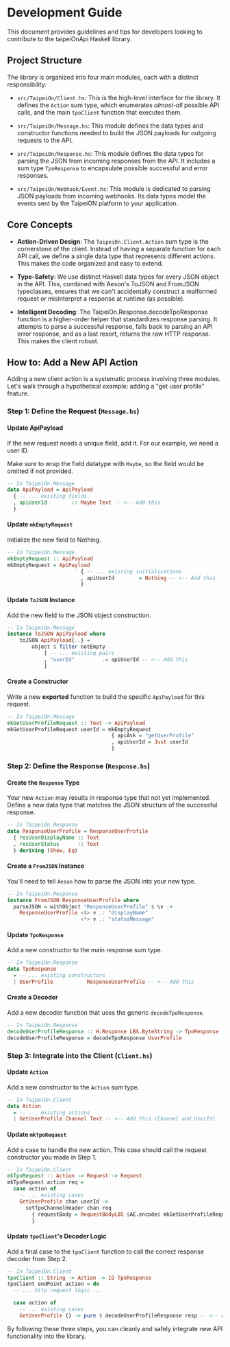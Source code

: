 # Development Guide
This document provides guidelines and tips for developers looking to contribute to the taipeiOnApi Haskell library.

## Project Structure

The library is organized into four main modules, each with a distinct responsibility:

* `src/TaipeiOn/Client.hs`: This is the high-level interface for the library. It defines the `Action` sum type, which enumerates *almost-all* possible API calls, and the main `tpoClient` function that executes them.

* `src/TaipeiOn/Message.hs`: This module defines the data types and constructor functions needed to build the JSON payloads for outgoing requests to the API.

* `src/TaipeiOn/Response.hs`: This module defines the data types for parsing the JSON from incoming responses from the API. It includes a sum type `TpoResponse` to encapsulate possible successful and error responses.

* `src/TaipeiOn/Webhook/Event.hs`: This module is dedicated to parsing JSON payloads from incoming webhooks. Its data types model the events sent by the TaipeiON platform to your application.

## Core Concepts

* **Action-Driven Design**: The `TaipeiOn.Client.Action` sum type is the cornerstone of the client. Instead of having a separate function for each API call, we define a single data type that represents different actions. This makes the code organized and easy to extend.

* **Type-Safety**: We use distinct Haskell data types for every JSON object in the API. This, combined with Aeson's ToJSON and FromJSON typeclasses, ensures that we can't accidentally construct a malformed request or misinterpret a response at runtime (as possible).

* **Intelligent Decoding**: The TaipeiOn.Response.decodeTpoResponse function is a higher-order helper that standardizes response parsing. It attempts to parse a successful response, falls back to parsing an API error response, and as a last resort, returns the raw HTTP response. This makes the client robust.

## How to: Add a New API Action

Adding a new client action is a systematic process involving three modules. Let's walk through a hypothetical example: adding a "get user profile" feature.

### Step 1: Define the Request (`Message.hs`)

#### Update ApiPayload
If the new request needs a unique field, add it. For our example, we need a user ID.

Make sure to wrap the field datatype with `Maybe`, so the field would be omitted if not provided.

```haskell
-- In TaipeiOn.Message
data ApiPayload = ApiPayload
  { -- ... existing fields
  , apiUserId        :: Maybe Text -- <-- Add this
  }
```

#### Update `mkEmptyRequest`

Initialize the new field to Nothing.

```haskell
-- In TaipeiOn.Message
mkEmptyRequest :: ApiPayload
mkEmptyRequest = ApiPayload
                        { -- ... existing initializations
                        , apiUserId        = Nothing -- <-- Add this
                        }
```

#### Update `ToJSON` Instance

Add the new field to the JSON object construction.

```haskell
-- In TaipeiOn.Message
instance ToJSON ApiPayload where
    toJSON ApiPayload{..} =
        object $ filter notEmpty
            [ -- ... existing pairs
            , "userId"         .= apiUserId -- <-- Add this
            ]
```

#### Create a Constructor

Write a new **exported** function to build the specific `ApiPayload` for this request.

```haskell
-- In TaipeiOn.Message
mkGetUserProfileRequest :: Text -> ApiPayload
mkGetUserProfileRequest userId = mkEmptyRequest
                                  { apiAsk = "getUserProfile"
                                  , apiUserId = Just userId
                                  }
```

### Step 2: Define the Response (`Response.hs`)

#### Create the `Response` Type

Your new `Action` may results in response type that not yet implemented. Define a new data type that matches the JSON structure of the successful response.

```haskell
-- In TaipeiOn.Response
data ResponseUserProfile = ResponseUserProfile
  { resUserDisplayName :: Text
  , resUserStatus      :: Text
  } deriving (Show, Eq)
```

#### Create a `FromJSON` Instance

You'll need to tell `Aeson` how to parse the JSON into your new type.

```haskell
-- In TaipeiOn.Response
instance FromJSON ResponseUserProfile where
  parseJSON = withObject "ResponseUserProfile" $ \v ->
    ResponseUserProfile <$> v .: "displayName"
                        <*> v .: "statusMessage"
```

#### Update `TpoResponse`

Add a new constructor to the main response sum type.

```haskell
-- In TaipeiOn.Response
data TpoResponse
  = -- ... existing constructors
  | UserProfile           ResponseUserProfile -- <-- Add this
```

#### Create a Decoder

Add a new decoder function that uses the generic `decodeTpoResponse`.

```haskell
-- In TaipeiOn.Response
decodeUserProfileResponse :: H.Response LBS.ByteString -> TpoResponse
decodeUserProfileResponse = decodeTpoResponse UserProfile
```

### Step 3: Integrate into the Client (`Client.hs`)

#### Update `Action`

Add a new constructor to the `Action` sum type.

```haskell
-- In TaipeiOn.Client
data Action
  = -- ... existing actions
  | GetUserProfile Channel Text -- <-- Add this (Channel and UserId)
```

#### Update `mkTpoRequest`

Add a case to handle the new action. This case should call the request constructor you made in Step 1.

```haskell
-- In TaipeiOn.Client
mkTpoRequest :: Action -> Request -> Request
mkTpoRequest action req =
  case action of
    -- ... existing cases
    GetUserProfile chan userId ->
      setTpoChannelHeader chan req
        { requestBody = RequestBodyLBS $AE.encode$ mkGetUserProfileRequest userId
        }
```

#### Update `tpoClient`'s Decoder Logic

Add a final case to the `tpoClient` function to call the correct response decoder from Step 2.

```haskell
-- In TaipeiOn.Client
tpoClient :: String -> Action -> IO TpoResponse
tpoClient endPoint action = do
  -- ... http request logic ...

  case action of
    -- ... existing cases
    GetUserProfile {} -> pure $ decodeUserProfileResponse resp -- <-- Add this
```

By following these three steps, you can cleanly and safely integrate new API functionality into the library.


